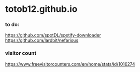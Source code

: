 # totob12.github.io

### to do:

https://github.com/spotDL/spotify-downloader
https://github.com/lardbit/nefarious

### visitor count

https://www.freevisitorcounters.com/en/home/stats/id/1016274
